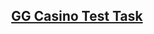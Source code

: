 <h2 align="center">
  <a href="https://gg-casino-test-task.vercel.app/" target="_blank">GG Casino Test Task</a>
</h2>

<br/>